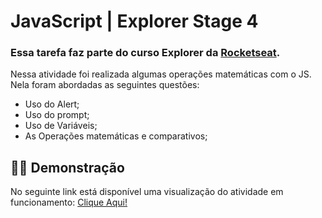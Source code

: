 # JavaScript | Explorer Stage 4

### Essa tarefa faz parte do curso Explorer da [Rocketseat](https://www.rocketseat.com.br).

Nessa atividade foi realizada algumas operações matemáticas com o JS. Nela foram abordadas as seguintes questões:

- Uso do Alert;
- Uso do prompt;
- Uso de Variáveis;
- As Operações matemáticas e comparativos;

## 👩‍💻 Demonstração

No seguinte link está disponível uma visualização do atividade em funcionamento: [Clique Aqui!](<https://codepen.io/Dayane-Fernandes/pen/mdvvjwV>)